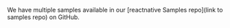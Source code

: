 We have multiple samples available in our [reactnative Samples repo](link to samples repo) on GitHub.